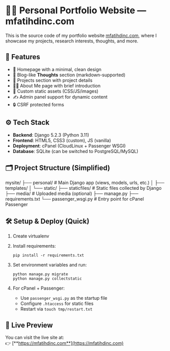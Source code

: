 # 🧑‍💻 Personal Portfolio Website — mfatihdinc.com

This is the source code of my portfolio website [mfatihdinc.com](https://mfatihdinc.com), where I showcase my projects, research interests, thoughts, and more.

## 🚀 Features

- 🎯 Homepage with a minimal, clean design
- 🧠 Blog-like **Thoughts** section (markdown-supported)
- 💼 Projects section with project details
- 👨‍🚀 About Me page with brief introduction
- 🎨 Custom static assets (CSS/JS/images)
- ✍️ Admin panel support for dynamic content
- 🔒 CSRF protected forms

## ⚙️ Tech Stack

- **Backend**: Django 5.2.3 (Python 3.11)
- **Frontend**: HTML5, CSS3 (custom), JS (vanilla)
- **Deployment**: cPanel (CloudLinux + Passenger WSGI)
- **Database**: SQLite (can be switched to PostgreSQL/MySQL)

## 🗂 Project Structure (Simplified)

mysite/
├── personal/ # Main Django app (views, models, urls, etc.)
│ ├── templates/
│ └── static/
├── staticfiles/ # Static files collected by Django
├── media/ # Uploaded media (optional)
├── manage.py
├── requirements.txt
└── passenger_wsgi.py # Entry point for cPanel Passenger


## 🛠 Setup & Deploy (Quick)

1. Create virtualenv  
2. Install requirements:
    ```
    pip install -r requirements.txt
    ```
3. Set environment variables and run:
    ```
    python manage.py migrate
    python manage.py collectstatic
    ```

4. For cPanel + Passenger:
    - Use `passenger_wsgi.py` as the startup file
    - Configure `.htaccess` for static files
    - Restart via `touch tmp/restart.txt`

## 🔗 Live Preview

You can visit the live site at:  
👉 [**https://mfatihdinc.com**](https://mfatihdinc.com)
